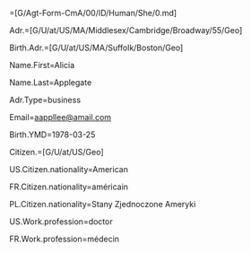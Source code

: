 =[G/Agt-Form-CmA/00/ID/Human/She/0.md]

Adr.=[G/U/at/US/MA/Middlesex/Cambridge/Broadway/55/Geo]

Birth.Adr.=[G/U/at/US/MA/Suffolk/Boston/Geo]

Name.First=Alicia

Name.Last=Applegate

Adr.Type=business

Email=aappllee@amail.com

Birth.YMD=1978-03-25

Citizen.=[G/U/at/US/Geo]

US.Citizen.nationality=American

FR.Citizen.nationality=américain

PL.Citizen.nationality=Stany Zjednoczone Ameryki

US.Work.profession=doctor

FR.Work.profession=médecin